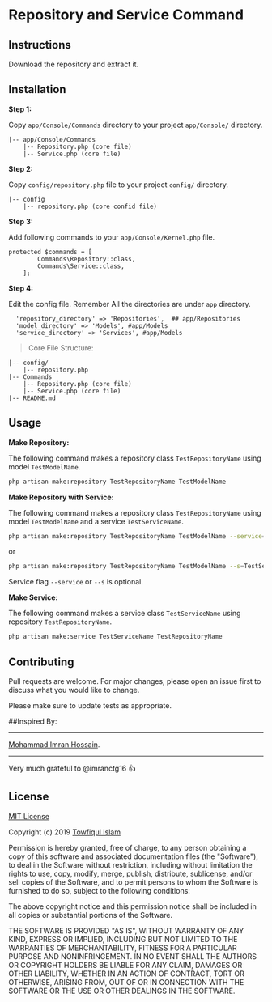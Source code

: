 # Repository and Service Command

## Instructions

Download the repository and extract it.

## Installation

**Step 1:** 

Copy ```app/Console/Commands``` directory to your project ```app/Console/``` directory.
```$xslt
|-- app/Console/Commands
    |-- Repository.php (core file)
    |-- Service.php (core file)
```

**Step 2:**

Copy ```config/repository.php``` file to your project ```config/``` directory.

```$xslt
|-- config
    |-- repository.php (core confid file)
```

**Step 3:**

Add following commands to your ```app/Console/Kernel.php``` file. 
```$xslt
protected $commands = [
        Commands\Repository::class,
        Commands\Service::class,
    ];
```
**Step 4:**

Edit the config file. Remember All the directories are under `app` directory.
```$xslt
  'repository_directory' => 'Repositories',  ## app/Repositories
  'model_directory' => 'Models', #app/Models
  'service_directory' => 'Services', #app/Models
```

> Core File Structure:

```
|-- config/
    |-- repository.php
|-- Commands
    |-- Repository.php (core file)
    |-- Service.php (core file)
|-- README.md
```

## Usage

**Make Repository:**

The following command makes a repository class ```TestRepositoryName``` using model 
```TestModelName```.

```bash
php artisan make:repository TestRepositoryName TestModelName
```

**Make Repository with Service:**

The following command makes a repository class ```TestRepositoryName``` using model 
```TestModelName``` and a service ```TestServiceName```.

```bash
php artisan make:repository TestRepositoryName TestModelName --service=TestServiceName
```

or

```bash
php artisan make:repository TestRepositoryName TestModelName --s=TestServiceName
```

Service flag ```--service``` or ```--s``` is optional.

**Make Service:**

The following command makes a service class ```TestServiceName``` using repository 
```TestRepositoryName```.

```bash
php artisan make:service TestServiceName TestRepositoryName 
```


## Contributing

Pull requests are welcome. For major changes, please open an issue first to discuss what you would like to change.

Please make sure to update tests as appropriate.

##Inspired By: 

***
[Mohammad Imran Hossain](https://github.com/imranctg16). 
***

Very much grateful to @imranctg16 :+1:

## License

[MIT License](https://choosealicense.com/licenses/mit/)

Copyright (c) 2019 [Towfiqul Islam](https://github.com/laziestcoder/)

Permission is hereby granted, free of charge, to any person obtaining a copy
of this software and associated documentation files (the "Software"), to deal
in the Software without restriction, including without limitation the rights
to use, copy, modify, merge, publish, distribute, sublicense, and/or sell
copies of the Software, and to permit persons to whom the Software is
furnished to do so, subject to the following conditions:

The above copyright notice and this permission notice shall be included in all
copies or substantial portions of the Software.

THE SOFTWARE IS PROVIDED "AS IS", WITHOUT WARRANTY OF ANY KIND, EXPRESS OR
IMPLIED, INCLUDING BUT NOT LIMITED TO THE WARRANTIES OF MERCHANTABILITY,
FITNESS FOR A PARTICULAR PURPOSE AND NONINFRINGEMENT. IN NO EVENT SHALL THE
AUTHORS OR COPYRIGHT HOLDERS BE LIABLE FOR ANY CLAIM, DAMAGES OR OTHER
LIABILITY, WHETHER IN AN ACTION OF CONTRACT, TORT OR OTHERWISE, ARISING FROM,
OUT OF OR IN CONNECTION WITH THE SOFTWARE OR THE USE OR OTHER DEALINGS IN THE
SOFTWARE.